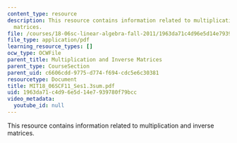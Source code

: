 ```yaml
---
content_type: resource
description: This resource contains information related to multiplication and inverse
  matrices.
file: /courses/18-06sc-linear-algebra-fall-2011/1963da71c4d96e5d14e7939780f79bcc_MIT18_06SCF11_Ses1.3sum.pdf
file_type: application/pdf
learning_resource_types: []
ocw_type: OCWFile
parent_title: Multiplication and Inverse Matrices
parent_type: CourseSection
parent_uid: c6606cdd-9775-d774-f694-cdc5e6c30381
resourcetype: Document
title: MIT18_06SCF11_Ses1.3sum.pdf
uid: 1963da71-c4d9-6e5d-14e7-939780f79bcc
video_metadata:
  youtube_id: null
---
```

This resource contains information related to multiplication and inverse matrices.


